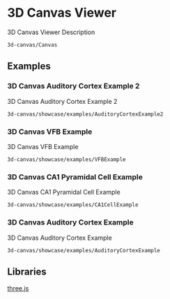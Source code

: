 # 3D Canvas Viewer

3D Canvas Viewer Description

```element
3d-canvas/Canvas
```

## Examples

### 3D Canvas Auditory Cortex Example 2

3D Canvas Auditory Cortex Example 2

```
3d-canvas/showcase/examples/AuditoryCortexExample2
```

### 3D Canvas VFB Example

3D Canvas VFB Example

```
3d-canvas/showcase/examples/VFBExample
```

### 3D Canvas CA1 Pyramidal Cell Example

3D Canvas CA1 Pyramidal Cell Example

```
3d-canvas/showcase/examples/CA1CellExample
```

### 3D Canvas Auditory Cortex Example

3D Canvas Auditory Cortex Example

```
3d-canvas/showcase/examples/AuditoryCortexExample
```

## Libraries

[three.js](https://www.npmjs.com/package/three)
